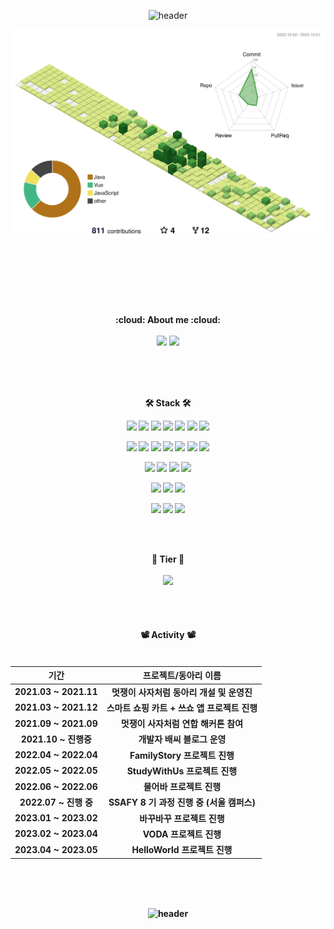 <div align="center">
  
![header](https://capsule-render.vercel.app/api?type=waving&color=auto&height=300&section=header&text=BAE%20Github&fontSize=90&animation=fadeIn&fontAlignY=38&desc=Welcome%20My%20Profile!&descAlignY=51&descAlign=81)
</div>





![](./profile-3d-contrib/profile-green-animate.svg)

<br><br>

<!--
<div align="center">
  <h4 align="center">📌 슬로건 📌 <br><br>
  <h6>1️⃣ 꾸준히, 급하지 않게! </h6> 
  <h6>2️⃣ 경청하고, 최대한 공감하면서!</h6>
  <h6>3️⃣ 존중하고, 배려하면서!</h6> 
</div> -->


<!-- <br>
<div align="center">
  <img style="height:230px;" src="http://mazassumnida.wtf/api/v2/generate_badge?boj=bae1004ki&show_icons=true&theme=radical">
  <br>
</div> -->

<h4 align="center">
<br><br>
<br>
:cloud: About me :cloud: <br>
  
  <br>
<a href="https://baebalja.tistory.com/"><img src="https://img.shields.io/badge/Tech Blog-20C997?style=flat-square&logo=Tistory&logoColor=white"/></a>
<a href="https://www.canva.com/design/DAFvp3vtI08/TuqQzKb1nnQ0ujvV86byZQ/view?utm_content=DAFvp3vtI08&utm_campaign=designshare&utm_medium=link&utm_source=publishsharelink"><img src="https://img.shields.io/badge/Portfolio-F1C2FF.svg?logo=instagram&logoColor=pupple&style=flat&link=https://www.canva.com/design/DAFvp3vtI08/TuqQzKb1nnQ0ujvV86byZQ/view?utm_content=DAFvp3vtI08&utm_campaign=designshare&utm_medium=link&utm_source=publishsharelink"/></a>

<!-- <img src="https://img.shields.io/badge/bae1004kin@gmail.com-EA4335?style=flat-square&logo=Gmail&logoColor=white"/> 
<a href="https://www.instagram.com/bae.3007/"><img src="https://img.shields.io/badge/instagram-F1C2FF.svg?logo=instagram&logoColor=pupple&style=flat&link=https://www.instagram.com/bae.3007/"/></a> -->


<br><br><br>
<p align="center">
🛠 Stack 🛠
 
  <br>

![](https://img.shields.io/badge/C++-00599C?style=plastic&logo=c%2B%2B&logoColor=white)
![](https://img.shields.io/badge/Java-ED8B00?style=plastic&logo=java&logoColor=white)
![](https://img.shields.io/badge/Python-3776AB?style=plastic&logo=python&logoColor=white)
![](https://img.shields.io/badge/Spring-3B3E2E?logo=Spring&logoColor=9AD94F&style=plastic)
![](https://img.shields.io/badge/SpringBoot-3B3E2E?logo=SpringBoot&logoColor=9AD94F&style=plastic)
![](https://img.shields.io/badge/WebFlux-8FD600?style=plastic&logo=spring&logoColor=white)
![](https://img.shields.io/badge/Django-092E20?style=plastic&logo=django&logoColor=white)
  
![](https://img.shields.io/badge/Linux-FCC624?style=plastic&logo=linux&logoColor=white)
![](https://img.shields.io/badge/docker-E0FFFF?logo=docker&logoColor=blue&style=plastic)
![](https://img.shields.io/badge/Docker_Compose-2496ED?style=plastic&logo=docker&logoColor=white)
![](https://img.shields.io/badge/Nginx-269539?style=plastic&logo=nginx&logoColor=white)
![](https://img.shields.io/badge/Certbot-023046?style=plastic&logo=letsencrypt&logoColor=white)
![](https://img.shields.io/badge/ELK_Stack-005571?style=plastic&logo=elasticstack&logoColor=white)
![](https://img.shields.io/badge/Kafka-231F20?style=plastic&logo=apachekafka&logoColor=white)

![](https://img.shields.io/badge/MySQL-4479A1?style=plastic&logo=mysql&logoColor=white)
![](https://img.shields.io/badge/MariaDB-003545?style=plastic&logo=mariadb&logoColor=white)
![](https://img.shields.io/badge/MongoDB-4EA94B?style=plastic&logo=mongodb&logoColor=white)
![](https://img.shields.io/badge/Redis-DC382D?style=plastic&logo=redis&logoColor=white)

![](https://img.shields.io/badge/Jira-0052CC?style=plastic&logo=jira&logoColor=white)
![](https://img.shields.io/badge/Gitlab-FCA121?style=plastic&logo=gitlab&logoColor=white)
![](https://img.shields.io/badge/Github-181717?style=plastic&logo=github&logoColor=white)

![](https://img.shields.io/badge/HTML5-E34F26?style=plastic&logo=html5&logoColor=white)
![](https://img.shields.io/badge/CSS3-1572B6?style=plastic&logo=css3&logoColor=white)
![](https://img.shields.io/badge/JavaScript-F7DF1E?style=plastic&logo=javascript&logoColor=black)




<br><br>

 <div align="center">
    🧮 Tier 🧮  <br><br>
    <img style="height:200px;" src="http://mazassumnida.wtf/api/v2/generate_badge?boj=bae1004ki&show_icons=true&theme=radical"> 
</div> 


<br><br>
  
  <div align="center">
  <h4 align="center">  📽 Activity 📽   <br><br>
</div>

 
  
 <div align="center">

| 기간 | 프로젝트/동아리 이름|
| :---: | :---: | 
| 2021.03 ~ 2021.11 | 멋쟁이 사자처럼 동아리 개설 및 운영진 |
| 2021.03 ~ 2021.12 | 스마트 쇼핑 카트 + 쓰쇼 앱 프로젝트 진행 |
| 2021.09 ~ 2021.09 | 멋쟁이 사자처럼 연합 해커톤 참여 |
| 2021.10 ~ 진행중 | 개발자 배씨 블로그 운영 |
| 2022.04 ~ 2022.04 | FamilyStory 프로젝트 진행 |
| 2022.05 ~ 2022.05 | StudyWithUs 프로젝트 진행 |
| 2022.06 ~ 2022.06 | 물어바 프로젝트 진행 |
| 2022.07 ~ 진행 중 | SSAFY 8 기 과정 진행 중 (서울 캠퍼스) |
| 2023.01 ~ 2023.02 | 바꾸바꾸 프로젝트 진행 |
| 2023.02 ~ 2023.04 | VODA 프로젝트 진행 |
| 2023.04 ~ 2023.05 | HelloWorld 프로젝트 진행 |

</div> 

<br><br><br>


  
<div align="center">
   
![header](https://capsule-render.vercel.app/api?type=waving&color=gradient&height=120&animation=fadeIn&section=footer&text=🚗🚘🚛&fontAlign=70)
</div>
  
  
  
<!--     
<br><br><br>
<div align="center">
  <img style="height: 150px;" src="https://github-readme-stats.vercel.app/api?username=baejunghyun36&&show_icons=true&theme=radical">
  <img style="height: 150px;" src="https://github-readme-stats.vercel.app/api/top-langs/?username=baejunghyun36&layout=compact&theme=radical"> -->

